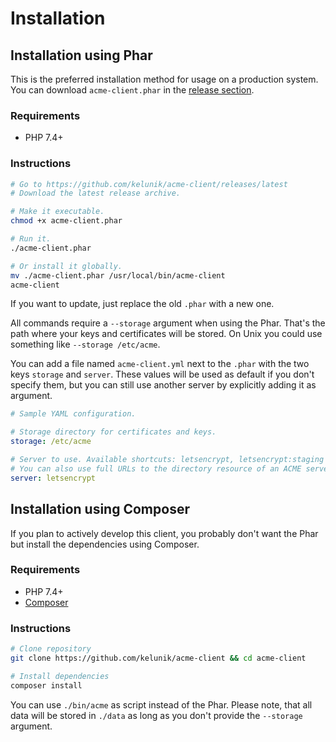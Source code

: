 # Installation

## Installation using Phar

This is the preferred installation method for usage on a production system. You can download `acme-client.phar` in the [release section](https://github.com/kelunik/acme-client/releases).

### Requirements

* PHP 7.4+

### Instructions

```bash
# Go to https://github.com/kelunik/acme-client/releases/latest
# Download the latest release archive.

# Make it executable.
chmod +x acme-client.phar

# Run it.
./acme-client.phar

# Or install it globally.
mv ./acme-client.phar /usr/local/bin/acme-client
acme-client
```

If you want to update, just replace the old `.phar` with a new one.

All commands require a `--storage` argument when using the Phar. That's the path where your keys and certificates will be stored.
On Unix you could use something like `--storage /etc/acme`.

You can add a file named `acme-client.yml` next to the `.phar` with the two keys `storage` and `server`.
These values will be used as default if you don't specify them, but you can still use another server by explicitly adding it as argument.

```yml
# Sample YAML configuration.

# Storage directory for certificates and keys.
storage: /etc/acme

# Server to use. Available shortcuts: letsencrypt, letsencrypt:staging
# You can also use full URLs to the directory resource of an ACME server
server: letsencrypt
```

## Installation using Composer

If you plan to actively develop this client, you probably don't want the Phar but install the dependencies using Composer.

### Requirements

* PHP 7.4+
* [Composer](https://getcomposer.org/)

### Instructions

```bash
# Clone repository
git clone https://github.com/kelunik/acme-client && cd acme-client

# Install dependencies
composer install
```

You can use `./bin/acme` as script instead of the Phar. Please note, that all data will be stored in `./data` as long as you don't provide the `--storage` argument.
